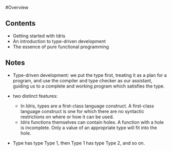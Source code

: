 #Overview

## Contents

- Getting started with Idris
- An introduction to type-driven development
- The essence of pure functional programming

## Notes

- Type-driven development: we put the type first, treating it as a plan for a program, and use the compiler and type checker as our assistant, guiding us to a complete and working program which satisfies the type.

- two distinct features:
  - In Idris, types are a first-class language construct. A first-class language construct is one for which there are no syntactic restrictions on where or how it can be used.
  - Idris functions themselves can contain holes. A function with a hole is incomplete. Only a value of an appropriate type will fit into the hole.

- Type has type Type 1, then Type 1 has type Type 2, and so on.


